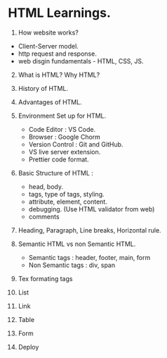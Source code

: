 # HTML Learnings.
1. How website works?

- Client-Server model.
- http request and response. 
- web disgin fundamentals - HTML, CSS, JS. 

2. What is HTML? Why HTML?

3. History of HTML. 

4. Advantages of HTML.

5. Environment Set up for HTML.

     - Code Editor : VS Code.
     - Browser : Google Chorm
     - Version Control : Git and GitHub. 
     - VS live server extension.
     - Prettier code format. 

6. Basic Structure of HTML : 
     - head, body.
     - tags, type of tags, styling. 
     - attribute, element, content. 
     - debugging. (Use HTML validator from web)
     - comments
7.  Heading, Paragraph, Line breaks, Horizontal rule.
8. Semantic HTML vs non Semantic HTML.
   - Semantic tags : header, footer, main, form 
   - Non Semantic tags : div, span
9. Tex formating tags
10. List
11. Link
12. Table
13. Form
14. Deploy
